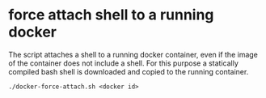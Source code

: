 # force attach shell to a running docker 

The script attaches a shell to a running docker container, even if the image of the container does not include a shell.
For this purpose a statically compiled bash shell is downloaded and copied to the running container.

```./docker-force-attach.sh <docker id>```

